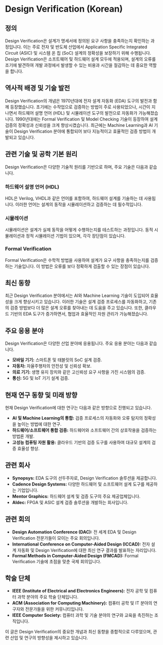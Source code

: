 # Design Verification (Korean)

## 정의
Design Verification은 설계가 명세서에 정의된 요구 사항을 충족하는지 확인하는 과정입니다. 이는 주로 전자 및 반도체 산업에서 Application Specific Integrated Circuit (ASIC) 및 시스템 온 칩 (SoC) 설계의 정확성을 보장하기 위해 수행됩니다. Design Verification은 소프트웨어 및 하드웨어 설계 모두에 적용되며, 설계의 오류를 조기에 발견하여 개발 과정에서 발생할 수 있는 비용과 시간을 절감하는 데 중요한 역할을 합니다.

## 역사적 배경 및 기술 발전
Design Verification의 개념은 1970년대에 전자 설계 자동화 (EDA) 도구의 발전과 함께 등장했습니다. 초기에는 수작업으로 검증하는 방법이 주로 사용되었으나, 시간이 지나면서 하드웨어 설명 언어 (HDL) 및 시뮬레이션 도구의 발전으로 자동화가 가능해졌습니다. 1990년대에는 Formal Verification 및 Model Checking 기술이 등장하여 설계 검증의 정확성과 신뢰성을 크게 향상시켰습니다. 최근에는 Machine Learning과 AI 기술이 Design Verification 분야에 통합되어 보다 지능적이고 효율적인 검증 방법이 개발되고 있습니다.

## 관련 기술 및 공학 기본 원리
Design Verification은 다양한 기술적 원리를 기반으로 하며, 주요 기술은 다음과 같습니다.

### 하드웨어 설명 언어 (HDL)
HDL은 Verilog, VHDL과 같은 언어를 포함하여, 하드웨어 설계를 기술하는 데 사용됩니다. 이러한 언어는 설계의 동작을 시뮬레이션하고 검증하는 데 필수적입니다.

### 시뮬레이션
시뮬레이션은 설계가 실제 동작을 어떻게 수행하는지를 테스트하는 과정입니다. 동적 시뮬레이션과 정적 시뮬레이션 기법이 있으며, 각각 장단점이 있습니다.

### Formal Verification
Formal Verification은 수학적 방법을 사용하여 설계가 요구 사항을 충족하는지를 검증하는 기술입니다. 이 방법은 오류를 보다 정확하게 검출할 수 있는 장점이 있습니다.

## 최신 동향
최근 Design Verification 분야에서는 AI와 Machine Learning 기술이 도입되어 효율성을 크게 향상시키고 있습니다. 이러한 기술은 설계 검증 프로세스를 자동화하고, 기존의 검증 방법보다 더 많은 설계 오류를 찾아내는 데 도움을 주고 있습니다. 또한, 클라우드 기반의 EDA 도구가 증가하면서, 협업과 효율적인 자원 관리가 가능해졌습니다.

## 주요 응용 분야
Design Verification은 다양한 산업 분야에 응용됩니다. 주요 응용 분야는 다음과 같습니다.

- **모바일 기기:** 스마트폰 및 태블릿의 SoC 설계 검증.
- **자동차:** 자율주행차의 안전성 및 신뢰성 확보.
- **의료 기기:** 생명 유지 장치와 같은 고신뢰성 요구 사항을 가진 시스템의 검증.
- **통신:** 5G 및 IoT 기기 설계 검증.

## 현재 연구 동향 및 미래 방향
현재 Design Verification에 대한 연구는 다음과 같은 방향으로 진행되고 있습니다.

- **AI 및 Machine Learning의 통합:** 검증 프로세스의 자동화와 오류 탐지의 정확성을 높이는 방법에 대한 연구.
- **하드웨어/소프트웨어 통합 검증:** 하드웨어와 소프트웨어 간의 상호작용을 검증하는 방법론 개발.
- **고성능 컴퓨팅 자원 활용:** 클라우드 기반의 검증 도구를 사용하여 대규모 설계의 검증 효율성 향상.

## 관련 회사
- **Synopsys:** EDA 도구의 선두주자로, Design Verification 솔루션을 제공합니다.
- **Cadence Design Systems:** 다양한 하드웨어 및 소프트웨어 설계 도구를 제공하는 기업입니다.
- **Mentor Graphics:** 하드웨어 설계 및 검증 도구의 주요 제공업체입니다.
- **Aldec:** FPGA 및 ASIC 설계 검증 솔루션을 개발하는 회사입니다.

## 관련 회의
- **Design Automation Conference (DAC):** 전 세계 EDA 및 Design Verification 전문가들이 모이는 주요 회의입니다.
- **International Conference on Computer-Aided Design (ICCAD):** 전자 설계 자동화 및 Design Verification에 대한 최신 연구 결과를 발표하는 자리입니다.
- **Formal Methods in Computer-Aided Design (FMCAD):** Formal Verification 기술에 초점을 맞춘 국제 회의입니다.

## 학술 단체
- **IEEE (Institute of Electrical and Electronics Engineers):** 전자 공학 및 컴퓨터 과학 분야의 주요 학술 단체입니다.
- **ACM (Association for Computing Machinery):** 컴퓨터 공학 및 IT 분야의 연구자와 전문가들을 위한 커뮤니티입니다.
- **IEEE Computer Society:** 컴퓨터 과학 및 기술 분야의 연구와 교육을 촉진하는 조직입니다.

이 글은 Design Verification의 중요한 개념과 최신 동향을 종합적으로 다루었으며, 관련 산업 및 연구의 방향성을 제시하고 있습니다.